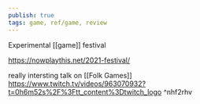 ```yaml
---
publish: true
tags: game, ref/game, review
---
```

Experimental [[game]] festival

https://nowplaythis.net/2021-festival/

really intersting talk on [[Folk Games]] https://www.twitch.tv/videos/963070932?t=0h6m52s%2F%3Ftt_content%3Dtwitch_logo ^nhf2rhv
